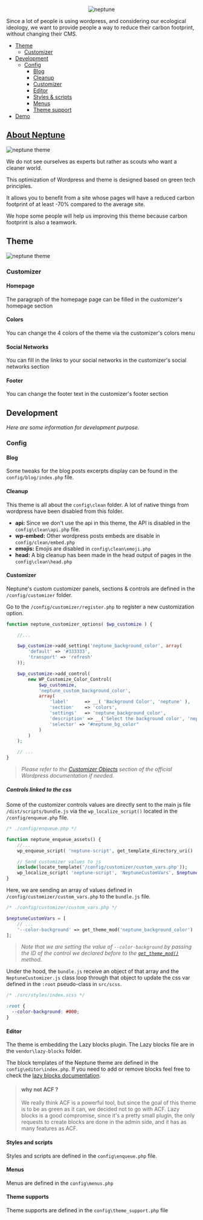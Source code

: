 <div align="center">

![neptune](https://demo.neptune-green.tech/wp-content/themes/neptune/dist/images/logo-neptune.png "Logo Title Text 1")


</div>

Since a lot of people is using wordpress, and considering our ecological ideology, we want to provide people a way to reduce their carbon footprint, without changing their CMS.

- [Theme](#theme)
	- [Customizer](#page-editor)
- [Development](#development)
	- [Config](#config)
		- [Blog](#blog)
		- [Cleanup](#cleanup)
		- [Customizer](#customizer)
		- [Editor](#editor)
		- [Styles & scripts](#style-and-scripts)
		- [Menus](#menus)
		- [Theme support](#theme-supports)
- [Demo](https://demo.neptune-green.tech)

## [About Neptune](https://neptune-green.tech)


![neptune theme](https://kairos-agency.com/neptune-theme.png)

We do not see ourselves as experts but rather as scouts who want a cleaner world.

This optimization of Wordpress and theme is designed based on green tech principles.

It allows you to benefit from a site whose pages will have a reduced carbon footprint of at least -70% compared to the average site.

We hope some people will help us improving this theme because carbon footprint is also a teamwork.

## Theme

![neptune theme](https://kairos-agency.com/neptune-theme-2.png)

### Customizer

#### Homepage
The paragraph of the homepage page can be filled in the customizer's homepage section

#### Colors
You can change the 4 colors of the theme via the customizer's colors menu

#### Social Networks
You can fill in the links to your social networks in the customizer's social networks section

#### Footer
You can change the footer text in the customizer's footer section


## Development

*Here are some information for development purpose.*

### Config

#### Blog

Some tweaks for the blog posts excerpts display can be found in the `config/blog/index.php` file.


#### Cleanup

This theme is all about the `config\clean` folder. A lot of native things from wordpress have been disabled from this folder.

 - **api:** Since we don't use the api in this theme, the API is disabled in the `config\clean\api.php` file.
 - **wp-embed:** Other wordpress posts embeds are disable in `config/clean/embed.php`
 - **emojis:** Emojis are disabled in `config\clean\emoji.php`
 - **head:** A big cleanup has been made in the head output of pages in the `config\clean\head.php`



#### Customizer

Neptune's custom customizer panels, sections & controls are defined in the `/config/customizer` folder.

Go to the `/config/customizer/register.php` to register a new customization option.

```php
function neptune_customizer_options( $wp_customize ) {

	//...

	$wp_customize->add_setting('neptune_background_color', array(
		'default' => '#333333',
		'transport' => 'refresh'
	));

	$wp_customize->add_control(
		new WP_Customize_Color_Control(
			$wp_customize,
			'neptune_custom_background_color',
			array(
				'label'      => __( 'Background Color', 'neptune' ),
				'section'    => 'colors',
				'settings'   => 'neptune_background_color',
				'description' => __('Select the background color', 'neptune'),
				'selector' => "#neptune_bg_color"
			)
		)
	);

	// ...
}
```

> *Please refer to the [Customizer Objects](https://developer.wordpress.org/themes/customize-api/customizer-objects/) section of the official Wordpress documentation if needed.*


##### Controls linked to the css

Some of the customizer controls values are directly sent to the main js file `/dist/scripts/bundle.js` via the `wp_localize_script()` located in the `/config/enqueue.php` file.

```php
/* ./config/enqueue.php */

function neptune_enqueue_assets() {
	//...
	wp_enqueue_script( 'neptune-script', get_template_directory_uri() . '/dist/scripts/bundle.js', array (), '1.0', true);

	// Send customizer values to js
	include(locate_template('/config/customizer/custom_vars.php'));
	wp_localize_script( 'neptune-script', 'NeptuneCustomVars', $neptuneCustomVars);
}
```

Here, we are sending an array of values defined in `/config/customizer/custom_vars.php` to the `bundle.js` file.

```php
/* ./config/customizer/custom_vars.php */

$neptuneCustomVars = [
	// ...
	'--color-background' => get_theme_mod('neptune_background_color')
];
```

> *Note that we are setting the value of `--color-background` by passing the ID of the control we declared before to the [`get_theme_mod()`](https://developer.wordpress.org/reference/functions/get_theme_mod/) method*.

Under the hood, the `bundle.js` receive an object of that array and the `NeptuneCustomizer.js` class loop through that object to update the css var defined in the `:root` pseudo-class in `src/scss`.

```css
/* ./src/styles/index.scss */

:root {
  --color-background: #000;
}
```

#### Editor

The theme is embedding the Lazy blocks plugin.
The Lazy blocks file are in the `vendor\lazy-blocks` folder.

The block templates of the Neptune theme are defined in the `config\editor\index.php`. If you need to add or remove blocks feel free to check the [lazy blocks documentation](https://lazyblocks.com/documentation/getting-started/).



> #### why not ACF ?
> We really think ACF is a powerful tool, but since the goal of this theme is to be as green as it can, we decided not to go with ACF.
> Lazy blocks is a good compromise, since it's a pretty small plugin, the only requests to create blocks are done in the admin side, and it has as many features as ACF.

#### Styles and scripts

Styles and scripts are defined in the `config\enqueue.php` file.

#### Menus

Menus are defined in the `config\menus.php`

#### Theme supports

Theme supports are defined in the `config\theme_support.php` file
